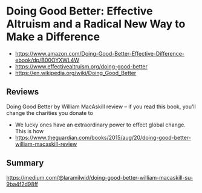 # Doing Good Better: Effective Altruism and a Radical New Way to Make a Difference

* https://www.amazon.com/Doing-Good-Better-Effective-Difference-ebook/dp/B00OYXWL4W
* https://www.effectivealtruism.org/doing-good-better
* https://en.wikipedia.org/wiki/Doing_Good_Better

## Reviews

Doing Good Better by William MacAskill review – if you read this book, you'll change the charities you donate to
* We lucky ones have an extraordinary power to effect global change. This is how
* https://www.theguardian.com/books/2015/aug/20/doing-good-better-william-macaskill-review


## Summary

https://medium.com/@laramilwid/doing-good-better-william-macaskill-su-9ba4f2d98ff